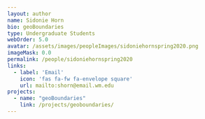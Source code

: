 ```yaml
---
layout: author
name: Sidonie Horn
bio: geoBoundaries
type: Undergraduate Students
webOrder: 5.0
avatar: /assets/images/peopleImages/sidoniehornspring2020.png
imageMask: 0.0
permalink: /people/sidoniehornspring2020
links:
  - label: 'Email'
    icon: 'fas fa-fw fa-envelope square'
    url: mailto:shorn@email.wm.edu
projects:
  - name: "geoBoundaries"
    link: /projects/geoboundaries/
---
```

